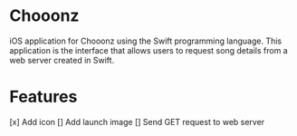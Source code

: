 # Chooonz
iOS application for Chooonz using the Swift programming language. This
application is the interface that allows users to request song details from
a web server created in Swift.

# Features
[x] Add icon
[] Add launch image
[] Send GET request to web server
